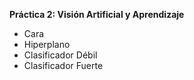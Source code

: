 **Práctica 2: Visión Artificial y Aprendizaje**

 
- Cara
- Hiperplano
- Clasificador Débil
- Clasificador Fuerte


